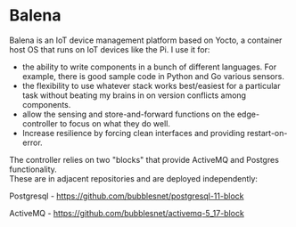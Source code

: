 # Balena

Balena is an IoT device management platform based on Yocto, a container host OS that runs on IoT devices like the Pi.
I use it for:
* the ability to write components in a bunch of different languages. For example, there is good sample code in Python and Go various sensors.  
* the flexibility to use whatever stack works best/easiest for a particular task without beating my brains in 
on version conflicts among components.  
* allow the sensing and store-and-forward functions on the edge-controller to focus on what they do well.  
* Increase resilience by forcing clean interfaces and providing restart-on-error.

The controller relies on two "blocks" that provide ActiveMQ and Postgres functionality.  
These are in adjacent repositories and are deployed independently:

Postgresql - https://github.com/bubblesnet/postgresql-11-block

ActiveMQ - https://github.com/bubblesnet/activemq-5_17-block